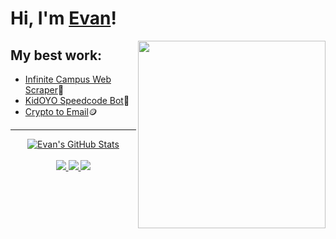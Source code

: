 # Hi, I'm [Evan](https://github.com/me-like-code)!

<a href="https://github.com/me-like-code"><img align="right" width="300" height="300" src="https://i.giphy.com/media/xT9IgzoKnwFNmISR8I/giphy.webp"></a>


## My best work:
- [Infinite Campus Web Scraper](https://github.com/me-like-code/infinite-campus-web-scraper)🏫
- [KidOYO Speedcode Bot](https://github.com/me-like-code/KidOYO-Speed-Code-Bot)🤖
- [Crypto to Email](https://github.com/me-like-code/crypto-to-email)🪙


----

<p align="center">
  <a href="https://github.com/me-like-code">
    <img src="https://github-readme-stats.vercel.app/api?username=me-like-code&hide=commits&count_private=true&show_icons=true" alt="Evan's GitHub Stats">
  </a>
  <br><br>
    <a href="https://badges.pufler.dev">
    <img src="https://badges.pufler.dev/years/suriyaa?style=flat-square&color=blue&logo=github">
  </a>
  <a href="https://github.com/me-like-code?tab=repositories">
    <img src="https://badges.pufler.dev/repos/suriyaa?style=flat-square&color=blue&logo=github">
  </a>
  <a href="https://gist.github.com/me-like-code">
    <img src="https://badges.pufler.dev/gists/suriyaa?style=flat-square&color=blue&logo=github">
  </a>
</p>
